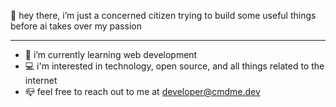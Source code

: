 👋 hey there, i’m just a concerned citizen trying to build some useful things before ai takes over my passion 
___
- :book: i’m currently learning web development
- :computer: i'm interested in technology, open source, and all things related to the internet
-  :mailbox_closed: feel free to reach out to me at <developer@cmdme.dev>

